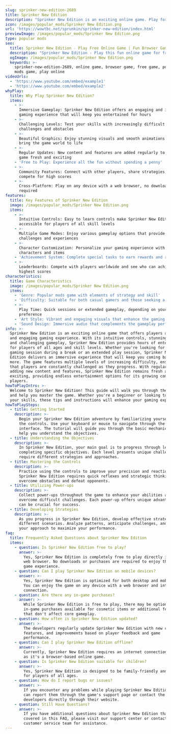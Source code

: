 ```yaml
---
slug: sprinker-new-edition-2689
title: Sprinker New Edition
description: "Sprinker New Edition is an exciting online game. Play for free directly in your browser!"
icon: /images/popular_mods/Sprinker New Edition.png
url: 'https://wowtbc.net/sprunkin/sprinker-new-edition/index.html'
previewImage: /images/popular_mods/Sprinker New Edition.png
type: popular mods
seo:
  title: Sprinker New Edition - Play Free Online Game | Fun Browser Games
  description: "Sprinker New Edition - Play this fun online game for free in your browser. No download required!"
  ogImage: /images/popular_mods/Sprinker New Edition.png
  keywords: >-
    sprinker-new-edition-2689, online game, browser game, free game, popular
    mods game, play online
videoUrls:
  - 'https://www.youtube.com/embed/example1'
  - 'https://www.youtube.com/embed/example2'
whyPlay:
  title: Why Play Sprinker New Edition?
  items:
    - >-
      Immersive Gameplay: Sprinker New Edition offers an engaging and immersive
      gaming experience that will keep you entertained for hours
    - >-
      Challenging Levels: Test your skills with increasingly difficult
      challenges and obstacles
    - >-
      Beautiful Graphics: Enjoy stunning visuals and smooth animations that
      bring the game world to life
    - >-
      Regular Updates: New content and features are added regularly to keep the
      game fresh and exciting
    - 'Free to Play: Experience all the fun without spending a penny'
    - >-
      Community Features: Connect with other players, share strategies, and
      compete for high scores
    - >-
      Cross-Platform: Play on any device with a web browser, no downloads
      required
features:
  title: Key Features of Sprinker New Edition
  image: /images/popular_mods/Sprinker New Edition.png
  items:
    - >-
      Intuitive Controls: Easy to learn controls make Sprinker New Edition
      accessible for players of all skill levels
    - >-
      Multiple Game Modes: Enjoy various gameplay options that provide different
      challenges and experiences
    - >-
      Character Customization: Personalize your gaming experience with unique
      characters and items
    - 'Achievement System: Complete special tasks to earn rewards and recognition'
    - >-
      Leaderboards: Compete with players worldwide and see who can achieve the
      highest scores
characteristics:
  title: Game Characteristics
  image: /images/popular_mods/Sprinker New Edition.png
  items:
    - 'Genre: Popular mods game with elements of strategy and skill'
    - 'Difficulty: Suitable for both casual gamers and those seeking a challenge'
    - >-
      Play Time: Quick sessions or extended gameplay, depending on your
      preference
    - 'Art Style: Vibrant and engaging visuals that enhance the gaming experience'
    - 'Sound Design: Immersive audio that complements the gameplay perfectly'
info: >-
  Sprinker New Edition is an exciting online game that offers players a unique
  and engaging gaming experience. With its intuitive controls, stunning visuals,
  and challenging gameplay, Sprinker New Edition provides hours of entertainment
  for players of all ages and skill levels. Whether you're looking for a quick
  gaming session during a break or an extended play session, Sprinker New
  Edition delivers an immersive experience that will keep you coming back for
  more. The game features multiple levels of increasing difficulty, ensuring
  that players are constantly challenged as they progress. With regular updates
  adding new content and features, Sprinker New Edition remains fresh and
  exciting, providing endless entertainment options for its growing community of
  players.
howToPlayIntro: >-
  Welcome to Sprinker New Edition! This guide will walk you through the basics
  and help you master the game. Whether you're a beginner or looking to improve
  your skills, these tips and instructions will enhance your gaming experience.
howToPlaySteps:
  - title: Getting Started
    description: >-
      Begin your Sprinker New Edition adventure by familiarizing yourself with
      the controls. Use your keyboard or mouse to navigate through the game
      interface. The tutorial will guide you through the basic mechanics and
      help you understand the objectives.
  - title: Understanding the Objectives
    description: >-
      In Sprinker New Edition, your main goal is to progress through levels by
      completing specific objectives. Each level presents unique challenges that
      require different strategies and approaches.
  - title: Mastering the Controls
    description: >-
      Practice using the controls to improve your precision and reaction time.
      Sprinker New Edition requires quick reflexes and strategic thinking to
      overcome obstacles and defeat opponents.
  - title: Utilizing Power-ups
    description: >-
      Collect power-ups throughout the game to enhance your abilities and
      overcome difficult challenges. Each power-up offers unique advantages that
      can be crucial for success.
  - title: Developing Strategies
    description: >-
      As you progress in Sprinker New Edition, develop effective strategies for
      different scenarios. Analyze patterns, anticipate challenges, and adapt
      your approach to maximize your performance.
faq:
  title: Frequently Asked Questions about Sprinker New Edition
  items:
    - question: Is Sprinker New Edition free to play?
      answer: >-
        Yes, Sprinker New Edition is completely free to play directly in your
        web browser. No downloads or purchases are required to enjoy the full
        game experience.
    - question: Can I play Sprinker New Edition on mobile devices?
      answer: >-
        Yes, Sprinker New Edition is optimized for both desktop and mobile play.
        You can enjoy the game on any device with a web browser and internet
        connection.
    - question: Are there any in-game purchases?
      answer: >-
        While Sprinker New Edition is free to play, there may be optional
        in-game purchases available for cosmetic items or additional features
        that don't affect core gameplay.
    - question: How often is Sprinker New Edition updated?
      answer: >-
        The developers regularly update Sprinker New Edition with new content,
        features, and improvements based on player feedback and game
        performance.
    - question: Can I play Sprinker New Edition offline?
      answer: >-
        Currently, Sprinker New Edition requires an internet connection to play
        as it's a browser-based online game.
    - question: Is Sprinker New Edition suitable for children?
      answer: >-
        Yes, Sprinker New Edition is designed to be family-friendly and suitable
        for players of all ages.
    - question: How do I report bugs or issues?
      answer: >-
        If you encounter any problems while playing Sprinker New Edition, you
        can report them through the game's support page or contact the
        developers directly through their website.
    - question: Still Have Questions?
      answer: >-
        If you have additional questions about Sprinker New Edition that aren't
        covered in this FAQ, please visit our support center or contact our
        customer service team for assistance.
---
```


